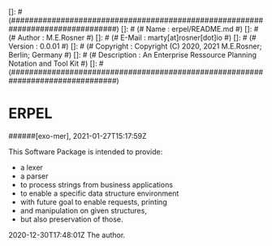 []: # (################################################################################)
[]: # (# Name        : erpel/README.md                                                #)
[]: # (# Author      : M.E.Rosner                                                     #)
[]: # (# E-Mail      : marty[at]rosner[dot]io                                         #)
[]: # (# Version     : 0.0.01                                                         #)
[]: # (# Copyright   : Copyright (C) 2020, 2021 M.E.Rosner; Berlin; Germany           #)
[]: # (# Description : An Enterprise Ressource Planning Notation and Tool Kit         #)
[]: # (################################################################################)

# ERPEL

######[exo-mer], 2021-01-27T15:17:59Z

This Software Package is intended to provide:

+ a lexer
+ a parser
+ to process strings from business applications
+ to enable a specific data structure environment
+ with future goal to enable requests, printing
+ and manipulation on given structures,
+ but also preservation of those.

2020-12-30T17:48:01Z
The author.
